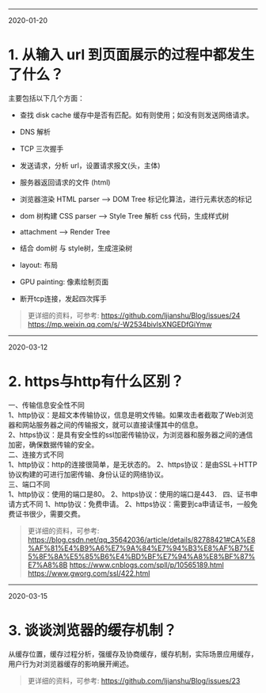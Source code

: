 ----
2020-01-20
# 1. 从输入 url 到页面展示的过程中都发生了什么？
主要包括以下几个方面：  
* 查找 disk cache 缓存中是否有匹配。如有则使用；如没有则发送网络请求。
* DNS 解析
* TCP 三次握手
* 发送请求，分析 url，设置请求报文(头，主体)
* 服务器返回请求的文件 (html)
* 浏览器渲染
HTML parser --> DOM Tree
标记化算法，进行元素状态的标记
* dom 树构建
CSS parser --> Style Tree
解析 css 代码，生成样式树

* attachment --> Render Tree
* 结合 dom树 与 style树，生成渲染树

* layout: 布局
* GPU painting: 像素绘制页面
* 断开tcp连接，发起四次挥手
> 更详细的资料，可参考: 
https://github.com/ljianshu/Blog/issues/24
https://mp.weixin.qq.com/s/-W2534bivlsXNGEDfGiYmw
----
2020-03-12
# 2. https与http有什么区别？
一、传输信息安全性不同  
1、http协议：是超文本传输协议，信息是明文传输。如果攻击者截取了Web浏览器和网站服务器之间的传输报文，就可以直接读懂其中的信息。  
2、https协议：是具有安全性的ssl加密传输协议，为浏览器和服务器之间的通信加密，确保数据传输的安全。  
二、连接方式不同  
1、http协议：http的连接很简单，是无状态的。
2、https协议：是由SSL＋HTTP协议构建的可进行加密传输、身份认证的网络协议。  
三、端口不同  
1、http协议：使用的端口是80。
2、https协议：使用的端口是443．
四、证书申请方式不同
1、http协议：免费申请。
2、https协议：需要到ca申请证书，一般免费证书很少，需要交费。
> 更详细的资料，可参考: 
https://blog.csdn.net/qq_35642036/article/details/82788421#CA%E8%AF%81%E4%B9%A6%E7%9A%84%E7%94%B3%E8%AF%B7%E5%8F%8A%E5%85%B6%E4%BD%BF%E7%94%A8%E8%BF%87%E7%A8%8B
https://www.cnblogs.com/spll/p/10565189.html
https://www.gworg.com/ssl/422.html
----
2020-03-15
# 3. 谈谈浏览器的缓存机制？
从缓存位置，缓存过程分析，强缓存及协商缓存，缓存机制，实际场景应用缓存，用户行为对浏览器缓存的影响展开阐述。
> 更详细的资料，可参考: 
https://github.com/ljianshu/Blog/issues/23









